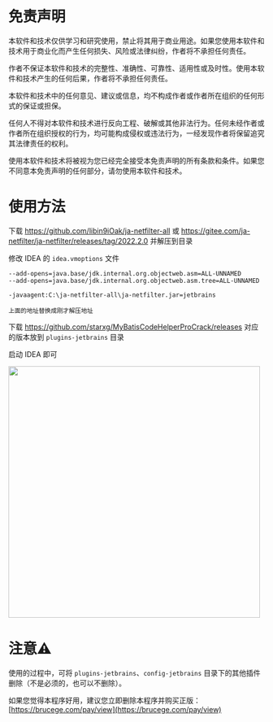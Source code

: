 # 免责声明

本软件和技术仅供学习和研究使用，禁止将其用于商业用途。如果您使用本软件和技术用于商业化而产生任何损失、风险或法律纠纷，作者将不承担任何责任。

作者不保证本软件和技术的完整性、准确性、可靠性、适用性或及时性。使用本软件和技术产生的任何后果，作者将不承担任何责任。

本软件和技术中的任何意见、建议或信息，均不构成作者或作者所在组织的任何形式的保证或担保。

任何人不得对本软件和技术进行反向工程、破解或其他非法行为。任何未经作者或作者所在组织授权的行为，均可能构成侵权或违法行为，一经发现作者将保留追究其法律责任的权利。

使用本软件和技术将被视为您已经完全接受本免责声明的所有条款和条件。如果您不同意本免责声明的任何部分，请勿使用本软件和技术。

# 使用方法

下载 https://github.com/libin9iOak/ja-netfilter-all 或 https://gitee.com/ja-netfilter/ja-netfilter/releases/tag/2022.2.0
并解压到目录

修改 IDEA 的 `idea.vmoptions` 文件

```text
--add-opens=java.base/jdk.internal.org.objectweb.asm=ALL-UNNAMED
--add-opens=java.base/jdk.internal.org.objectweb.asm.tree=ALL-UNNAMED

-javaagent:C:\ja-netfilter-all\ja-netfilter.jar=jetbrains

上面的地址替换成刚才解压地址
```

下载 https://github.com/starxg/MyBatisCodeHelperProCrack/releases 对应的版本放到 `plugins-jetbrains` 目录

启动 IDEA 即可

<img width="495" src="https://user-images.githubusercontent.com/34997494/255570584-13bb94f9-d322-4329-b584-584269f1709c.png" alt="">

# 注意⚠️

使用的过程中，可将 `plugins-jetbrains`、`config-jetbrains` 目录下的其他插件删除（不是必须的，也可以不删除）。

如果您觉得本程序好用，建议您立即删除本程序并购买正版：[https://brucege.com/pay/view](https://brucege.com/pay/view)